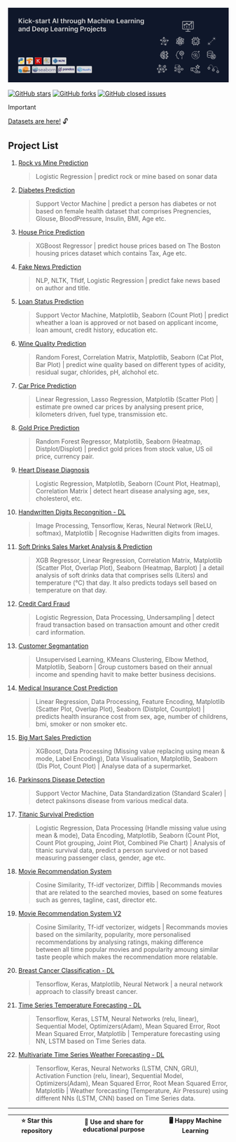 <!-- ![data](assets/cover/cover.jpg) -->

<!-- ![python](assets/icons/python.png) ![pandas](assets/icons/pandasbg.png) ![numpy](assets/icons/numpybg.png) ![sklearn](assets/icons/sklearn_bg.png) ![tensorflow](assets/icons/tensorflowbg.png) ![keras](assets/icons/keras.png) ![nltk](assets/icons/nltk.png) ![matplotlib](assets/icons/matplotlibbg.png) ![seaborn](assets/icons/seaborn.png) -->

![cover](assets/cover/cover_8.png)

<!-- [![GitHub stars](https://img.shields.io/github/stars/tanveer-kader/ml-projects-py?style=flat&label=Stars&color=FFA500)](https://github.com/tanveer-kader/ml-projects-py/stargazers) -->

[![GitHub stars](https://img.shields.io/github/stars/tanveer-kader/ml-projects-py.svg?style=social)](https://github.com/tanveer-kader/ml-projects-py/stargazers)
[![GitHub forks](https://img.shields.io/github/forks/tanveer-kader/ml-projects-py?style=flat&label=Forks&color=1082c3)](https://github.com/tanveer-kader/ml-projects-py/forks)
[![GitHub closed issues](https://img.shields.io/github/issues-closed/tanveer-kader/ml-projects-py?style=flat&label=Issues&color=8957e5)](https://github.com/tanveer-kader/ml-projects-py/issues)

<!-- [![GitHub open issues](https://img.shields.io/github/issues/tanveer-kader/ml-projects-py?style=flat&label=Open%20Issues&color=4dc81f)](https://github.com/tanveer-kader/ml-projects-py/issues) -->

> [!IMPORTANT]  
> [Datasets are here!](https://github.com/tanveer-kader/ml-projects-py/blob/main/datasets/dataset_info.md) 🔓

## Project List

1.  [Rock vs Mine Prediction](01-Rock-vs-Mine-Prediction/Rock_vs_Mine_Prediction.ipynb)
    > Logistic Regression | predict rock or mine based on sonar data
2.  [Diabetes Prediction](02-Diabetes-Prediction/Diabetes_Prediction.ipynb)
    > Support Vector Machine | predict a person has diabetes or not based on female health dataset that comprises Pregnencies, Glouse, BloodPressure, Insulin, BMI, Age etc.
3.  [House Price Prediction](03-House-Price-Prediction/House_Price_Prediction.ipynb)
    > XGBoost Regressor | predict house prices based on The Boston housing prices dataset which contains Tax, Age etc.
4.  [Fake News Prediction](04-Fake-News-Prediction/Fake_News_Prediction.ipynb)
    > NLP, NLTK, Tfidf, Logistic Regression | predict fake news based on author and title.
5.  [Loan Status Prediction](05-Loan-Status-Prediction/Loan_Status_Prediction.ipynb)
    > Support Vector Machine, Matplotlib, Seaborn (Count Plot) | predict wheather a loan is approved or not based on applicant income, loan amount, credit history, education etc.
6.  [Wine Quality Prediction](06-Wine-Quality-Prediction/Wine_Quality_Prediction.ipynb)
    > Random Forest, Correlation Matrix, Matplotlib, Seaborn (Cat Plot, Bar Plot) | predict wine quality based on different types of acidity, residual sugar, chlorides, pH, alchohol etc.
7.  [Car Price Prediction](07-Car-Price-Prediction/Car_Price_Prediction.ipynb)
    > Linear Regression, Lasso Regression, Matplotlib (Scatter Plot) | estimate pre owned car prices by analysing present price, kilometers driven, fuel type, transmission etc.
8.  [Gold Price Prediction](08-Gold-Price-Prediction/Gold_Price_Prediction.ipynb)
    > Random Forest Regressor, Matplotlib, Seaborn (Heatmap, Distplot/Displot) | predict gold prices from stock value, US oil price, currency pair.
9.  [Heart Disease Diagnosis](09-Heart-Disease-Detection/Heart_Disease_Detection.ipynb)
    > Logistic Regression, Matplotlib, Seaborn (Count Plot, Heatmap), Correlation Matrix | detect heart disease analysing age, sex, cholesterol, etc.
10. [Handwritten Digits Recongnition - DL](10-DL-Handwritten-Digit-Recognition/Handwritten_Digit_Recognition.ipynb)
    > Image Processing, Tensorflow, Keras, Neural Network (ReLU, softmax), Matplotlib | Recognise Hadwritten digits from images.
11. [Soft Drinks Sales Market Analysis & Prediction](11-Soft-Drinks-Sales-Market-Analysis-and-Prediction/Soft_drinks_Sales_Market_Analysis_and_Prediction_final.ipynb)
    > XGB Regressor, Linear Regression, Correlation Matrix, Matplotlib (Scatter Plot, Overlap Plot), Seaborn (Heatmap, Barplot) | a detail analysis of soft drinks data that comprises sells (Liters) and temperature (&deg;C) that day. It also predicts todays sell based on temperature on that day.
12. [Credit Card Fraud](12-Credit-Card-Fraud-Detection/Credit_Card_Fraud_Detection.ipynb)
    > Logistic Regression, Data Processing, Undersampling | detect fraud transaction based on transaction amount and other credit card information.
13. [Customer Segmantation](13-Customer-Segmentation/Customer_Segmentation.ipynb)
    > Unsupervised Learning, KMeans Clustering, Elbow Method, Matplotlib, Seaborn | Group customers based on their annual income and spending havit to make better business decisions.
14. [Medical Insurance Cost Prediction](14-Medical-Insurance-Cost-Prediction/Medical_Insurance_Cost_Prediction.ipynb)
    > Linear Regression, Data Processing, Feature Encoding, Matplotlib (Scatter Plot, Overlap Plot), Seaborn (Distplot, Countplot) | predicts health insurance cost from sex, age, number of childrens, bmi, smoker or non smoker etc.
15. [Big Mart Sales Prediction](15-Big-Mart-Sales-Prediction/Supermarket_Sales_Prediction.ipynb)
    > XGBoost, Data Processing (Missing value replacing using mean & mode, Label Encoding), Data Visualisation, Matplotlib, Seaborn (Dis Plot, Count Plot) | Analyse data of a supermarket.
16. [Parkinsons Disease Detection](16-Parkinsons-Disease-Detection/Parkinsons_Disease_Detection.ipynb)
    > Support Vector Machine, Data Standardization (Standard Scaler) | detect pakinsons disease from various medical data.
17. [Titanic Survival Prediction](17-Titanic-Survival-Prediction/Titanic_Survival_Prediction.ipynb)
    > Logistic Regression, Data Processing (Handle missing value using mean & mode), Data Encoding, Matplotlib, Seaborn (Count Plot, Count Plot grouping, Joint Plot, Combined Pie Chart) | Analysis of titanic survival data, predict a person survived or not based measuring passenger class, gender, age etc.
18. [Movie Recommendation System](18-Movie-Recommendation-System/Movie_Recommendation_System.ipynb)
    > Cosine Similarity, Tf-idf vectorizer, Difflib | Recommands movies that are related to the searched movies, based on some features such as genres, tagline, cast, director etc.
19. [Movie Recommendation System V2](19-Movie-Recommendation-System-V2/Movie_Recommendation_System_V2.ipynb)
    > Cosine Similarity, Tf-idf vectorizer, widgets | Recommands movies based on the similarity, popularity, more personalised recommendations by analysing ratings, making difference between all time popular movies and popularity amoung similar taste people which makes the recommendation more relatable.
20. [Breast Cancer Classification - DL](20-DL-Breast-Cancer-Classification/Breast_Cancer_Classification_with_NN.ipynb)
    > Tensorflow, Keras, Matplotlib, Neural Network | a neural network approach to classify breast cancer.
21. [Time Series Temperature Forecasting - DL](21-DL-Time-Series-Temperature-Forecasting/Time_Series_Temperature_Forcasting.ipynb)
    > Tensorflow, Keras, LSTM, Neural Networks (relu, linear), Sequential Model, Optimizers(Adam), Mean Squared Error, Root Mean Squared Error, Matplotlib | Temperature forecasting using NN, LSTM based on Time Series data.
22. [Multivariate Time Series Weather Forecasting - DL](22-DL-Multivariate-Time-Series-Weather-Forecasting/Multivariate_Time_Series_Weather_Forecasting.ipynb)
    > Tensorflow, Keras, Neural Networks (LSTM, CNN, GRU), Activation Function (relu, linear), Sequential Model, Optimizers(Adam), Mean Squared Error, Root Mean Squared Error, Matplotlib | Weather forecasting (Temperature, Air Pressure) using different NNs (LSTM, CNN) based on Time Series data.

---

| ⭐ Star this repository | 🎁 Use and share for educational purpose | 🖥️ Happy Machine Learning |
| :---------------------: | :--------------------------------------: | ------------------------- |
